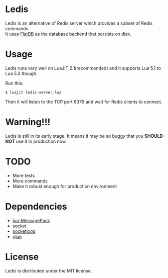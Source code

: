 Ledis
===========

Ledis is an alternative of Redis server which provides a subset of Redis commands.<br>
It uses [FlatDB](https://github.com/uleelx/FlatDB) as the database backend that persists on disk.

Usage
==========

Ledis runs very well on LuaJIT 2.1(recommended) and it supports Lua 5.1 to Lua 5.3 though.

Run this:
```
$ luajit ledis-server.lua
```

Then it will listen to the TCP port 6379 and wait for Redis clients to connect.

Warning!!!
==========
Ledis is still in its early stage. It means it may be so buggy that you **SHOULD NOT** use it in production now.

TODO
==========
- More tests
- More commands
- Make it robust enough for production environment

Dependencies
=======

- [lua-MessagePack](https://github.com/fperrad/lua-MessagePack)
- [socket](https://github.com/diegonehab/luasocket)
- [socketloop](https://github.com/luapower/socketloop)
- [glue](https://github.com/luapower/glue)

License
=======

Ledis is distributed under the MIT license.
